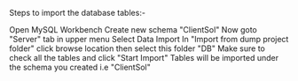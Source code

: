 Steps to import the database tables:-

Open MySQL Workbench
Create new schema "ClientSol"
Now goto "Server" tab in upper menu
Select Data Import
In "Import from dump project folder" click browse location then select this folder "DB"
Make sure to check all the tables and click "Start Import"
Tables will be imported under the schema you created i.e "ClientSol"
